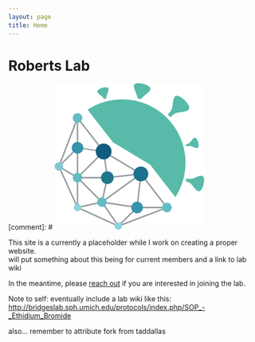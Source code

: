 ```yaml
---
layout: page
title: Home
---
```



<div class="pure-u-1-1 copy landing" markdown="1">

# Roberts Lab

[comment]: # ![logo](resources/logo2.png)

This site is a currently a placeholder while I work on creating a proper website.  
will put something about this being for current members and a link to lab wiki 

In the meantime, please [reach out](mailto:robertm2@email.sc.edu) if you are interested in joining the lab.



Note to self:  eventually include a lab wiki like this:  http://bridgeslab.sph.umich.edu/protocols/index.php/SOP_-_Ethidium_Bromide

also... remember to attribute fork from taddallas